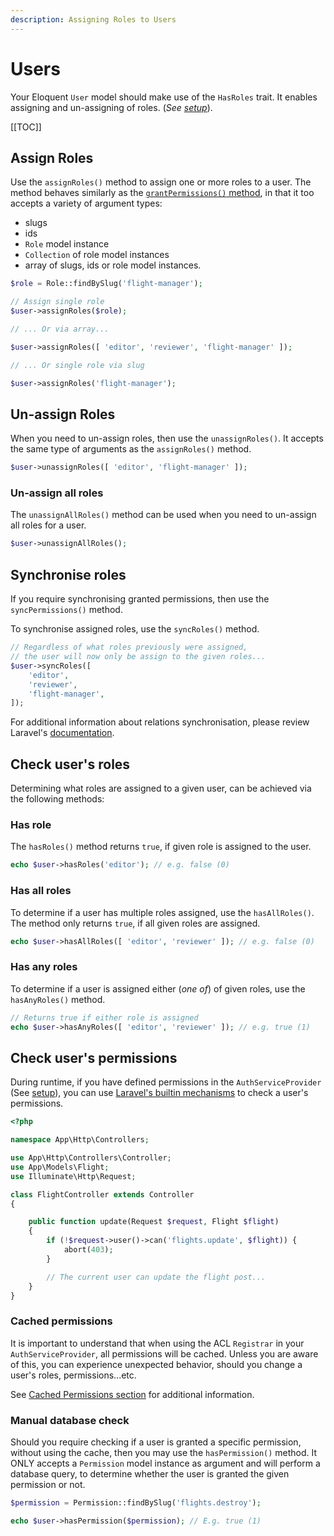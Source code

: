 ```yaml
---
description: Assigning Roles to Users
---
```


# Users

Your Eloquent `User` model should make use of the `HasRoles` trait. It enables assigning and un-assigning of roles.
(_See [setup](./setup.md#the-hasroles-trait)_).

[[TOC]]

## Assign Roles

Use the `assignRoles()` method to assign one or more roles to a user.
The method behaves similarly as the [`grantPermissions()` method](./roles.md#grant-permissions), in that it too accepts a variety of argument types:  

* slugs
* ids
* `Role` model instance
* `Collection` of role model instances
* array of slugs, ids or role model instances.

```php
$role = Role::findBySlug('flight-manager');

// Assign single role
$user->assignRoles($role);

// ... Or via array...

$user->assignRoles([ 'editor', 'reviewer', 'flight-manager' ]);

// ... Or single role via slug

$user->assignRoles('flight-manager');
```

## Un-assign Roles

When you need to un-assign roles, then use the `unassignRoles()`.
It accepts the same type of arguments as the `assignRoles()` method.

```php
$user->unassignRoles([ 'editor', 'flight-manager' ]);
```

### Un-assign all roles

The `unassignAllRoles()` method can be used when you need to un-assign all roles for a user.

```php
$user->unassignAllRoles();
```

## Synchronise roles

If you require synchronising granted permissions, then use the `syncPermissions()` method.

To synchronise assigned roles, use the `syncRoles()` method.

```php
// Regardless of what roles previously were assigned,
// the user will now only be assign to the given roles...
$user->syncRoles([
    'editor',
    'reviewer',
    'flight-manager',
]);
```

For additional information about relations synchronisation, please review Laravel's [documentation](https://laravel.com/docs/8.x/eloquent-relationships#syncing-associations).

## Check user's roles

Determining what roles are assigned to a given user, can be achieved via the following methods:

### Has role

The `hasRoles()` method returns `true`, if given role is assigned to the user.

```php
echo $user->hasRoles('editor'); // e.g. false (0)
```

### Has all roles

To determine if a user has multiple roles assigned, use the `hasAllRoles()`.
The method only returns `true`, if all given roles are assigned.

```php
echo $user->hasAllRoles([ 'editor', 'reviewer' ]); // e.g. false (0)
```

### Has any roles

To determine if a user is assigned either (_one of_) of given roles, use the `hasAnyRoles()` method.

```php
// Returns true if either role is assigned
echo $user->hasAnyRoles([ 'editor', 'reviewer' ]); // e.g. true (1)
```

## Check user's permissions

During runtime, if you have defined permissions in the `AuthServiceProvider` (See [setup](./setup.md)), you can use [Laravel's builtin mechanisms](https://laravel.com/docs/8.x/authorization#authorizing-actions-using-policies) to check a user's permissions.

```php
<?php

namespace App\Http\Controllers;

use App\Http\Controllers\Controller;
use App\Models\Flight;
use Illuminate\Http\Request;

class FlightController extends Controller
{

    public function update(Request $request, Flight $flight)
    {
        if (!$request->user()->can('flights.update', $flight)) {
            abort(403);
        }

        // The current user can update the flight post...
    }
}
```

### Cached permissions

It is important to understand that when using the ACL `Registrar` in your `AuthServiceProvider`, all permissions will be cached.
Unless you are aware of this, you can experience unexpected behavior, should you change a user's roles, permissions...etc.

See [Cached Permissions section](./cache.md) for additional information.

### Manual database check

Should you require checking if a user is granted a specific permission, without using the cache, then you may use the `hasPermission()` method.
It ONLY accepts a `Permission` model instance as argument and will perform a database query, to determine whether the user is granted the given permission or not.

```php
$permission = Permission::findBySlug('flights.destroy');

echo $user->hasPermission($permission); // E.g. true (1)
```
